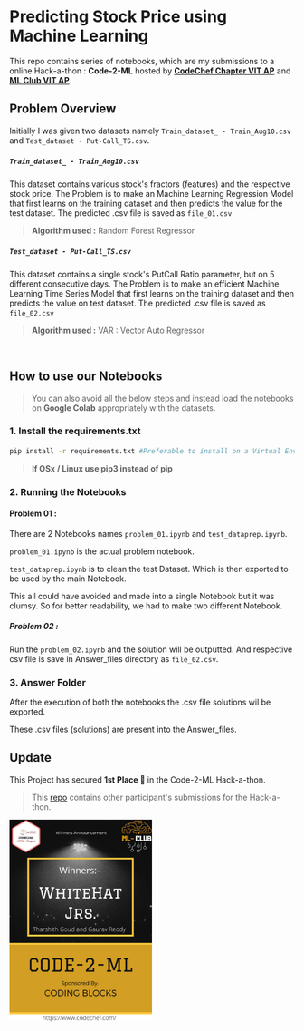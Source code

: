 # Predicting Stock Price using Machine Learning
This repo contains series of notebooks, which are my submissions to a online Hack-a-thon : **Code-2-ML** hosted by [**CodeChef Chapter VIT AP**](https://codechefvitapchapter.tech) and [**ML Club VIT AP**](https://www.instagram.com/mlcvitap/).

## Problem Overview
Initially I was given two datasets namely `Train_dataset_ - Train_Aug10.csv` and `Test_dataset - Put-Call_TS.csv`.
##### `Train_dataset_ - Train_Aug10.csv`
This dataset contains various stock's fractors (features) and the respective stock price. The Problem is to make an Machine Learning Regression Model that first learns on the training dataset and then predicts the value for the test dataset. The predicted .csv file is saved as `file_01.csv`

> **Algorithm used :** Random Forest Regressor
##### `Test_dataset - Put-Call_TS.csv`
This dataset contains a single stock's PutCall Ratio parameter, but on 5 different consecutive days. The Problem is to make an efficient Machine Learning Time Series Model that first learns on the training dataset and then predicts the value on test dataset. The predicted .csv file is saved as `file_02.csv`

> **Algorithm used :** VAR : Vector Auto Regressor

<br>
  
## How to use our Notebooks

> You can also avoid all the below steps and instead load the notebooks on **Google Colab** appropriately with the datasets.

### 1. Install the requirements.txt

```bash
pip install -r requirements.txt #Preferable to install on a Virtual Environment 
```

> **If OSx / Linux use pip3 instead of pip**

### 2. Running the Notebooks

#### Problem 01 :

There are 2 Notebooks names  `problem_01.ipynb`   and  `test_dataprep.ipynb`.

`problem_01.ipynb` is the actual problem notebook.

`test_dataprep.ipynb` is to clean the test Dataset. Which is then exported to be used by the main Notebook.

This all could have avoided and made into a single Notebook but it was clumsy. So for better readability, we had to make two different Notebook.

##### Problem 02 :

Run the `problem_02.ipynb` and the solution will be outputted. And respective csv file is save in Answer_files directory as `file_02.csv`.

### 3. Answer Folder

After the execution of both the notebooks the .csv file solutions wil be exported.

These .csv files (solutions) are present into the Answer_files.

## Update

This Project has secured **1st Place 🥇** in the Code-2-ML Hack-a-thon.

> This [repo](https://github.com/Avhijit-codeboy/Code-2-ML-stage-3) contains other participant's submissions for the Hack-a-thon.


<img src="data/1615360662934.jpeg" alt="drawing" width="50%"/>

